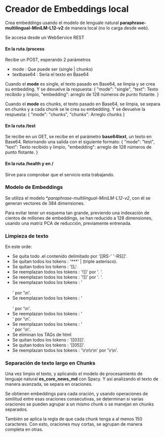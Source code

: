 # Creador de Embeddings local
Crea embeddings usando el modelo de lenguale natural **paraphrase-multilingual-MiniLM-L12-v2** de manera local (no lo carga desde web).

Se accesa desde un WebService REST
#### En la ruta /process
Recibe un POST, esperando 2 parámetros
- mode : Que puede ser (single | chunks)
- textbase64 : Sería el texto en Base64


Cuando el **mode** es single, el texto pasado en Base64, se limpia y se crea su embedding.
Y se devuelve la respuesta:
    {
        "mode": "single",
        "text": Texto recibido y limpio,
        "embedding": arreglo de 128 números de punto flotante.
    }

Cuando el **mode** es chunks, el texto pasado en Base64, se limpia, se separa en chunks y a cada chunk se le crea su embedding. Y se devuelve la respuesta:
    {
        "mode": "chunks",
        "chunks": Arreglo chunks
    }

#### En la ruta /test
Se recibe en un GET, se recibe en el parámetro **base64text**, un texto en Base64.
Retornando una salida con el siguiente formato: 
    {
        "mode": "test",
        "text": Texto recibido y limpio,
        "embedding": arreglo de 128 números de punto flotante.
    }

#### En la ruta /health y en /
Sirve para comprobar que el servicio esta trabajando.


### Modelo de Embeddings

Se utiliza el modelo **paraphrase-multilingual-MiniLM-L12-v2*, con él se generan vectores de 384 dimensiones.

Para evitar tener un esquema tan grande, previendo una indexación de cientos de millones de embeddings, se han reducido a 128 dimensiones, usando una matriz PCA de reducción, previamente entrenada.

### Limpieza de texto
En este orde:
- Se quita todo .el contenido delimitado por '[[RS-'  '-RS]]'.
- Se quitan todos los tokens : '***' | (triple asterisco).
- Se quitan todos los tokens : '[[¡'.
- Se reemplazan todos los tokens : '!]]' por '. '.
- Se reemplazan todos los tokens : '!]]' por '. '.
- Se reemplazan todos los tokens : '<br /><br />' por '\n'.
- Se reemplazan todos los tokens : '<br/><br/>' por '\n'.
- Se reemplazan todos los tokens : '<br/>' por '\n'.
- Se reemplazan todos los tokens : '<br />' por '\n'.
- Se eliminan los TAGs de html
- Se quitan todos los tokens : '[[03]]'.
- Se quitan todos los tokens : '[[05]]'.
- Se reemplazan todos los tokens : '\r\n\r\n' por '\r\n'.

### Separación de texto largo en Chunks
Una vez limpio el texto, y aplicando el modelo de procesamiento de lenguaje natural **es_core_news_md** con Spacy.
Y así analizando el texto de manera avanzada, se separa en oraciones.

Se obtienen embeddings para cada oración, y usando operaciones de similitud entre esas oraciones consecutivas, se determinan si varias oraciones se pueden agrupar a un mismo chunk o se manejan en chunks separados. 

También se aplica la regla de que cada chunk tenga a al menos 150 caracteres. Con esto, oraciones muy cortas, se agrupan de manera completa en otras.